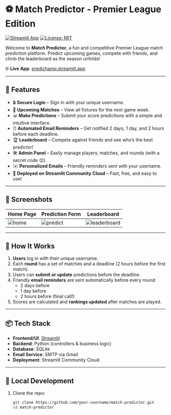 # ⚽ Match Predictor - Premier League Edition

[![Streamlit App](https://img.shields.io/badge/Launch%20App-Streamlit-ff4b4b?logo=streamlit&logoColor=white)](https://matchpredictor.streamlit.app/)
[![License: MIT](https://img.shields.io/badge/License-MIT-green.svg)](LICENSE)

Welcome to **Match Predictor**, a fun and competitive Premier League match prediction platform. Predict upcoming games, compete with friends, and climb the leaderboard as the season unfolds!

🌐 **Live App**: [predichamp.streamlit.app](https://predichamp.streamlit.app/)

---

## 🎯 Features

- 🔒 **Secure Login** – Sign in with your unique username.
- 📅 **Upcoming Matches** – View all fixtures for the next game week.
- 📊 **Make Predictions** – Submit your score predictions with a simple and intuitive interface.
- ⏰ **Automated Email Reminders** – Get notified 2 days, 1 day, and 2 hours before each deadline.
- 🏆 **Leaderboard** – Compete against friends and see who’s the best predictor!
- 🛠️ **Admin Panel** – Easily manage players, matches, and rounds (with a secret code 😉).
- ✉️ **Personalized Emails** – Friendly reminders sent with your username.
- 🚀 **Deployed on Streamlit Community Cloud** – Fast, free, and easy to use!

---

## 📸 Screenshots

| Home Page | Prediction Form | Leaderboard |
|-----------|------------------|--------------|
| ![home](assets/home.png) | ![predict](assets/predict.png) | ![leaderboard](assets/leaderboard.png) |

---

## 🧠 How It Works

1. **Users** log in with their unique username.
2. Each **round** has a set of matches and a deadline (2 hours before the first match).
3. Users can **submit or update** predictions before the deadline.
4. Friendly **email reminders** are sent automatically before every round:
   - 2 days before
   - 1 day before
   - 2 hours before (final call!)
5. Scores are calculated and **rankings updated** after matches are played.

---

## 📦 Tech Stack

- **Frontend/UI**: [Streamlit](https://streamlit.io/)
- **Backend**: Python (controllers & business logic)
- **Database**: SQLite
- **Email Service**: SMTP via Gmail
- **Deployment**: Streamlit Community Cloud

---

## 🧪 Local Development

1. Clone the repo:
   ```bash
   git clone https://github.com/your-username/match-predictor.git
   cd match-predictor

